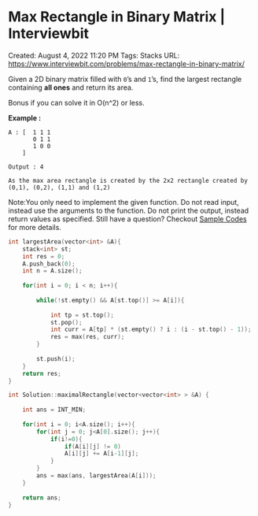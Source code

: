 # Max Rectangle in Binary Matrix | Interviewbit

Created: August 4, 2022 11:20 PM
Tags: Stacks
URL: https://www.interviewbit.com/problems/max-rectangle-in-binary-matrix/

Given a 2D binary matrix filled with `0`’s and `1`’s, find the largest rectangle containing **all ones** and return its area.

Bonus if you can solve it in O(n^2) or less.

**Example :**

```
A : [  1 1 1
       0 1 1
       1 0 0
    ]

Output : 4

As the max area rectangle is created by the 2x2 rectangle created by (0,1), (0,2), (1,1) and (1,2)

```

Note:You only need to implement the given function. Do not read input, instead use the arguments to the function. Do not print the output, instead return values as specified. Still have a question? Checkout [Sample Codes](https://www.interviewbit.com/pages/sample_codes/) for more details.

```cpp
int largestArea(vector<int> &A){
    stack<int> st;
    int res = 0;
    A.push_back(0);
    int n = A.size();
    
    for(int i = 0; i < n; i++){
        
        while(!st.empty() && A[st.top()] >= A[i]){
            
            int tp = st.top();
            st.pop();
            int curr = A[tp] * (st.empty() ? i : (i - st.top() - 1));
            res = max(res, curr);
        }
        
        st.push(i);
    }
    return res;
}

int Solution::maximalRectangle(vector<vector<int> > &A) {
    
    int ans = INT_MIN;
    
    for(int i = 0; i<A.size(); i++){
        for(int j = 0; j<A[0].size(); j++){
            if(i!=0){
                if(A[i][j] != 0)
                A[i][j] += A[i-1][j];
            }
        }
        ans = max(ans, largestArea(A[i]));
    }
    
    return ans; 
}
```